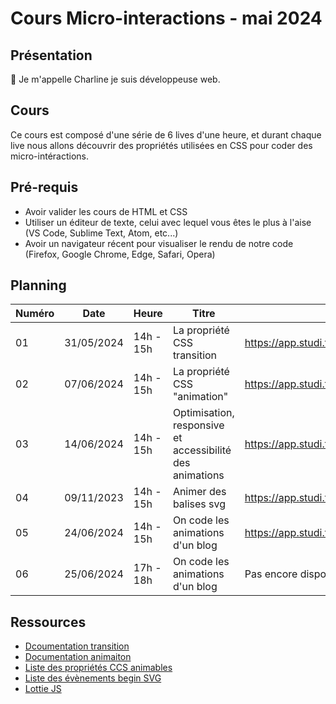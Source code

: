 # Cours Micro-interactions - mai 2024

## Présentation

👋 Je m'appelle Charline je suis développeuse web.

## Cours

Ce cours est composé d'une série de 6 lives d'une heure, et durant chaque live nous allons découvrir des propriétés utilisées en CSS pour coder des micro-intéractions.

## Pré-requis

- Avoir valider les cours de HTML et CSS
- Utiliser un éditeur de texte, celui avec lequel vous êtes le plus à l'aise (VS Code, Sublime Text, Atom, etc...)
- Avoir un navigateur récent pour visualiser le rendu de notre code (Firefox, Google Chrome, Edge, Safari, Opera)

## Planning

| Numéro | Date       | Heure     | Titre                                                    | Replay                                                                                  |
| ------ | ---------- | --------- | -------------------------------------------------------- | --------------------------------------------------------------------------------------- |
| 01     | 31/05/2024 | 14h - 15h | La propriété CSS transition                              | https://app.studi.fr/v3/events/69368/replay                                             |
| 02     | 07/06/2024 | 14h - 15h | La propriété CSS "animation"                             | https://app.studi.fr/v3/events/69369/detailshttps://app.studi.fr/v3/events/69369/replay |
| 03     | 14/06/2024 | 14h - 15h | Optimisation, responsive et accessibilité des animations | https://app.studi.fr/v3/events/69373/replay                                             |
| 04     | 09/11/2023 | 14h - 15h | Animer des balises svg                                   | https://app.studi.fr/v3/events/69372/replay                                             |
| 05     | 24/06/2024 | 14h - 15h | On code les animations d'un blog                         | https://app.studi.fr/v3/events/69370/replay                                             |
| 06     | 25/06/2024 | 17h - 18h | On code les animations d'un blog                         | Pas encore disponible                                                                   |

## Ressources

- [Dcoumentation transition](https://developer.mozilla.org/fr/docs/Web/CSS/transition)
- [Documentation animaiton](https://developer.mozilla.org/fr/docs/Web/CSS/animation)
- [Liste des propriétés CCS animables](https://developer.mozilla.org/fr/docs/Web/CSS/CSS_animated_properties)
- [Liste des évènements begin SVG](https://developer.mozilla.org/en-US/docs/Web/SVG/Attribute/begin)
- [Lottie JS](https://lottiefiles.com/fr/web-player)
